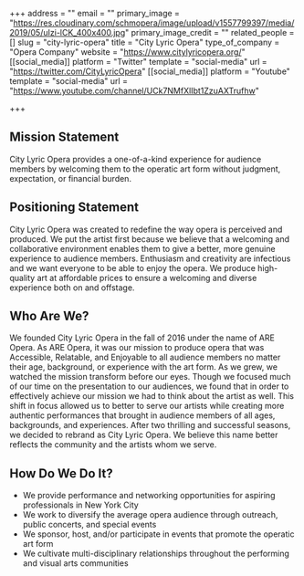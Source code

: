 +++
address = ""
email = ""
primary_image = "https://res.cloudinary.com/schmopera/image/upload/v1557799397/media/2019/05/uIzi-lCK_400x400.jpg"
primary_image_credit = ""
related_people = []
slug = "city-lyric-opera"
title = "City Lyric Opera"
type_of_company = "Opera Company"
website = "https://www.citylyricopera.org/"
[[social_media]]
platform = "Twitter"
template = "social-media"
url = "https://twitter.com/CityLyricOpera"
[[social_media]]
platform = "Youtube"
template = "social-media"
url = "https://www.youtube.com/channel/UCk7NMfXlIbt1ZzuAXTrufhw"

+++
## Mission Statement

City Lyric Opera provides a one-of-a-kind experience for audience members by welcoming them to the operatic art form without judgment, expectation, or financial burden.

## Positioning Statement

City Lyric Opera was created to redefine the way opera is perceived and produced. We put the artist first because we believe that a welcoming and collaborative environment enables them to give a better, more genuine experience to audience members. Enthusiasm and creativity are infectious and we want everyone to be able to enjoy the opera. We produce high-quality art at affordable prices to ensure a welcoming and diverse experience both on and offstage. 

## Who Are We?

We founded City Lyric Opera in the fall of 2016 under the name of ARE Opera. As ARE Opera, it was our mission to produce opera that was Accessible, Relatable, and Enjoyable to all audience members no matter their age, background, or experience with the art form. As we grew, we watched the mission transform before our eyes. Though we focused much of our time on the presentation to our audiences, we found that in order to effectively achieve our mission we had to think about the artist as well. This shift in focus allowed us to better to serve our artists while creating more authentic performances that brought in audience members of all ages, backgrounds, and experiences. After two thrilling and successful seasons, we decided to rebrand as City Lyric Opera. We believe this name better reflects the community and the artists whom we serve.

## How Do We Do It?

* We provide performance and networking opportunities for aspiring professionals in New York City
* We work to diversify the average opera audience through outreach, public concerts, and special events
* We sponsor, host, and/or participate in events that promote the operatic art form
* We cultivate multi-disciplinary relationships throughout the performing and visual arts communities